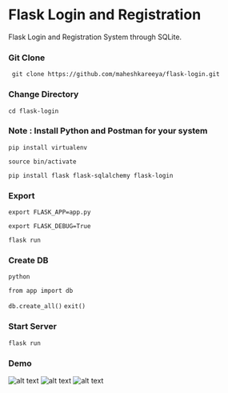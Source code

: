 # Flask Login and Registration
Flask Login and Registration System through SQLite.
### Git Clone 
``` git clone https://github.com/maheshkareeya/flask-login.git```
### Change Directory
```cd flask-login```
### Note : Install Python and Postman for your system
```pip install virtualenv```

```source bin/activate```

```pip install flask flask-sqlalchemy flask-login```
### Export 
```export FLASK_APP=app.py```

```export FLASK_DEBUG=True```

``` flask run ``` 
### Create DB 
```python```

```from app import db```

``` db.create_all() ``` 
``` exit() ``` 
### Start Server
```flask run```


### Demo
![alt text](https://user-images.githubusercontent.com/16520789/71319725-f2463280-24c7-11ea-9e73-729dd79c6681.png "Node File Explorer")
![alt text](https://user-images.githubusercontent.com/16520789/71319729-fffbb800-24c7-11ea-9cad-a62dd1dd5509.png "Node File Explorer")
![alt text](https://user-images.githubusercontent.com/16520789/71319732-0ab64d00-24c8-11ea-99f2-189e753519b8.png "Node File Explorer")
